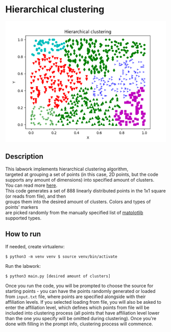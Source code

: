 
# Hierarchical clustering  
![Clustering example](example.png)  
  
## Description  
  
This labwork implements hierarchical clustering algorithm,   
targeted at grouping a set of points (in this case, 2D points, but the code  
supports any amount of dimensions) into specified amount of clusters.   
You can read more [here](https://en.wikipedia.org/wiki/Hierarchical_clustering).   
This code generates a set of 888 linearly distributed points in the 1x1 square (or reads from file), and then  
groups them into the desired amount of clusters. Colors and types of points' markers  
are picked randomly from the manually specified list of [matplotlib](https://matplotlib.org/stable/index.html)  
supported types.
  
## How to run  
If needed, create virtualenv:  
  
    $ python3 -m venv venv $ source venv/bin/activate  
Run the labwork:  
  
    $ python3 main.py [desired amount of clusters]
Once you run the code, you will be prompted to choose the source for starting points - you can have the points randomly generated or loaded from `input.txt` file, where points are specified alongside with their affiliation levels. If you selected loading from file, you will also be asked to enter the affiliation level, which defines which points from file will be included into clustering process (all points that have affiliation level lower than the one you specify will be omitted during clustering). Once you're done with filling in the prompt info, clustering process will commence.
